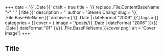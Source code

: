 +++
date = '{{ .Date }}'
draft = true
title = '{{ replace .File.ContentBaseName "-" " " | title }}'
description = ''
author = 'Steven Chang'
slug = '{{ .File.BaseFileName }}'
archive = ['{{ .Date | dateFormat "2006" }}']
tags = []
categories = []
cover = { image = '/posts/{{ .Date | dateFormat "2006" }}/{{ .Date | dateFormat "01" }}/{{ .File.BaseFileName }}/cover.png', alt = 'Cover Image'}
+++

## Title